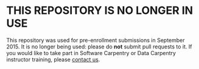 # THIS REPOSITORY IS NO LONGER IN USE

This repository was used for pre-enrollment submissions in September 2015.
It is no longer being used:
please do **not** submit pull requests to it.
If you would like to take part in Software Carpentry or Data Carpentry instructor training,
please [contact us](training-help@software-carpentry.org).
